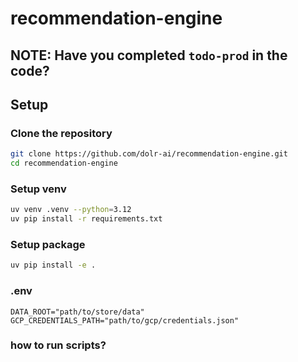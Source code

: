 # recommendation-engine

## NOTE: Have you completed `todo-prod` in the code?


## Setup

### Clone the repository
```bash
git clone https://github.com/dolr-ai/recommendation-engine.git
cd recommendation-engine
```

### Setup venv
```bash
uv venv .venv --python=3.12
uv pip install -r requirements.txt
```

### Setup package
```bash
uv pip install -e .
```

### .env
```
DATA_ROOT="path/to/store/data"
GCP_CREDENTIALS_PATH="path/to/gcp/credentials.json"
```

### how to run scripts?

